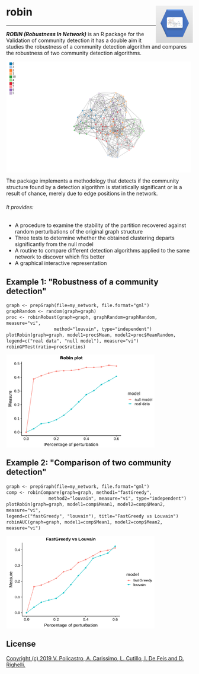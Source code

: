 # robin <img src="https://github.com/ValeriaPolicastro/robin/blob/master/Schermata%20del%202019-09-23%2016-15-54.png" width="100" height="100" align= "right"/> 
---------
**_ROBIN (Robustness In Network)_** is an R package for the Validation of community detection it has a double aim it studies the robustness of a community detection algorithm and compares the robustness of two community detection algorithms. 

<img src="https://github.com/ValeriaPolicastro/robin/blob/master/Schermata%20del%202019-09-23%2012-50-52.png" width="500" height="300" align="middle" />

The package implements a methodology that detects if the community structure 
found by a detection algorithm is statistically significant or is a result 
of chance, merely due to edge positions in the network.

###### It provides:
* A procedure to examine the stability of the partition recovered against random 
perturbations of the original graph structure
* Three tests to determine whether the obtained clustering departs significantly 
from the null model
* A routine to compare different detection algorithms applied to the same 
network to discover which fits better
* A graphical interactive representation


## Example 1: "Robustness of a community detection"
```{r}
graph <- prepGraph(file=my_network, file.format="gml")
graphRandom <- random(graph=graph)
proc <- robinRobust(graph=graph, graphRandom=graphRandom, measure="vi", 
                  method="louvain", type="independent")               
plotRobin(graph=graph, model1=proc$Mean, model2=proc$MeanRandom, 
legend=c("real data", "null model"), measure="vi")
robinGPTest(ratio=proc$ratios)
```

<img src="https://github.com/ValeriaPolicastro/robin/blob/master/Schermata%20del%202019-09-23%2012-24-29.png" width="400" height="250" align="middle" />


## Example 2: "Comparison of two community detection"
```{r}
graph <- prepGraph(file=my_network, file.format="gml")
comp <- robinCompare(graph=graph, method1="fastGreedy",
                method2="louvain", measure="vi", type="independent")                
plotRobin(graph=graph, model1=comp$Mean1, model2=comp$Mean2, measure="vi", 
legend=c("fastGreedy", "louvain"), title="FastGreedy vs Louvain")
robinAUC(graph=graph, model1=comp$Mean1, model2=comp$Mean2, measure="vi")
```
<img src="https://github.com/ValeriaPolicastro/robin/blob/master/Schermata%20del%202019-09-23%2012-34-23.png" width="400" height="250" align="middle" />

## License
[Copyright (c) 2019 V. Policastro,  A. Carissimo, L. Cutillo, I. De Feis and D. Righelli.](https://github.com/ValeriaPolicastro/robin/blob/master/LICENCE)

